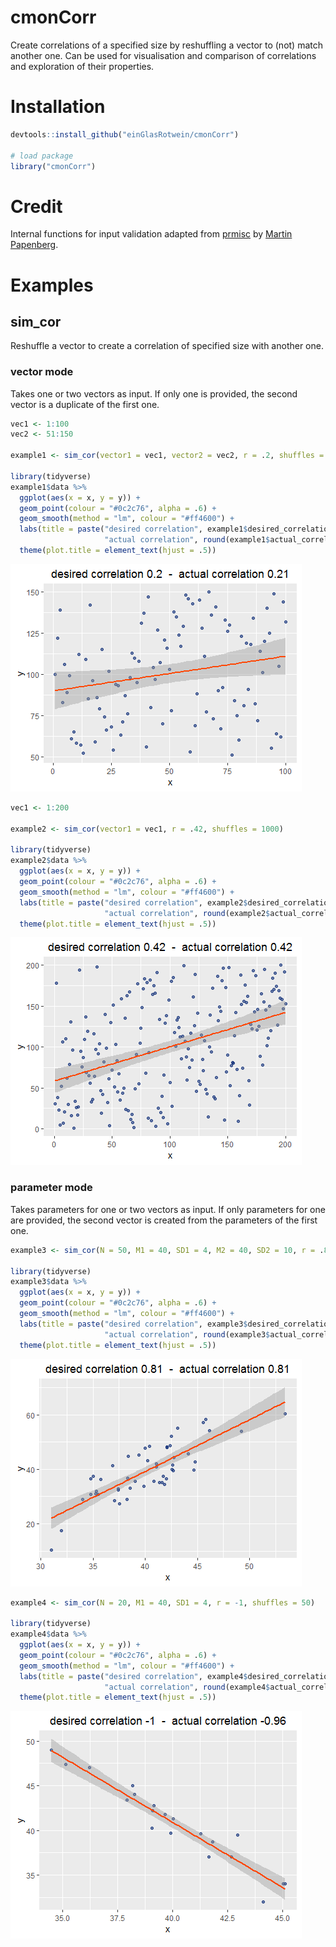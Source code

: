 # cmonCorr

Create correlations of a specified size by reshuffling a vector to (not) match another one. Can be used for visualisation and comparison of correlations and exploration of their properties.

# Installation

```R
devtools::install_github("einGlasRotwein/cmonCorr")

# load package
library("cmonCorr")
```

# Credit

Internal functions for input validation adapted from [prmisc](https://github.com/m-Py/prmisc) by [Martin Papenberg](https://github.com/m-Py).

# Examples

## sim_cor

Reshuffle a vector to create a correlation of specified size with another one.

### vector mode

Takes one or two vectors as input. If only one is provided, the second vector is a duplicate of the first one.

```R
vec1 <- 1:100
vec2 <- 51:150

example1 <- sim_cor(vector1 = vec1, vector2 = vec2, r = .2, shuffles = 100)

library(tidyverse)
example1$data %>% 
  ggplot(aes(x = x, y = y)) +
  geom_point(colour = "#0c2c76", alpha = .6) +
  geom_smooth(method = "lm", colour = "#ff4600") +
  labs(title = paste("desired correlation", example1$desired_correlation, " - ",
                     "actual correlation", round(example1$actual_correlation, 2))) +
  theme(plot.title = element_text(hjust = .5))
```

![](https://raw.githubusercontent.com/einGlasRotwein/cmonCorr/master/examples/example1.png)

```R
vec1 <- 1:200

example2 <- sim_cor(vector1 = vec1, r = .42, shuffles = 1000)

library(tidyverse)
example2$data %>% 
  ggplot(aes(x = x, y = y)) +
  geom_point(colour = "#0c2c76", alpha = .6) +
  geom_smooth(method = "lm", colour = "#ff4600") +
  labs(title = paste("desired correlation", example2$desired_correlation, " - ",
                     "actual correlation", round(example2$actual_correlation, 2))) +
  theme(plot.title = element_text(hjust = .5))
```

![](https://raw.githubusercontent.com/einGlasRotwein/cmonCorr/master/examples/example2.png)

### parameter mode

Takes parameters for one or two vectors as input. If only parameters for one are provided, the second vector is created from the parameters of the first one.

```R
example3 <- sim_cor(N = 50, M1 = 40, SD1 = 4, M2 = 40, SD2 = 10, r = .81, shuffles = 2000)

library(tidyverse)
example3$data %>% 
  ggplot(aes(x = x, y = y)) +
  geom_point(colour = "#0c2c76", alpha = .6) +
  geom_smooth(method = "lm", colour = "#ff4600") +
  labs(title = paste("desired correlation", example3$desired_correlation, " - ",
                     "actual correlation", round(example3$actual_correlation, 2))) +
  theme(plot.title = element_text(hjust = .5))
```

![](https://raw.githubusercontent.com/einGlasRotwein/cmonCorr/master/examples/example3.png)

```R
example4 <- sim_cor(N = 20, M1 = 40, SD1 = 4, r = -1, shuffles = 50)

library(tidyverse)
example4$data %>% 
  ggplot(aes(x = x, y = y)) +
  geom_point(colour = "#0c2c76", alpha = .6) +
  geom_smooth(method = "lm", colour = "#ff4600") +
  labs(title = paste("desired correlation", example4$desired_correlation, " - ",
                     "actual correlation", round(example4$actual_correlation, 2))) +
  theme(plot.title = element_text(hjust = .5))
```

![](https://raw.githubusercontent.com/einGlasRotwein/cmonCorr/master/examples/example4.png)
